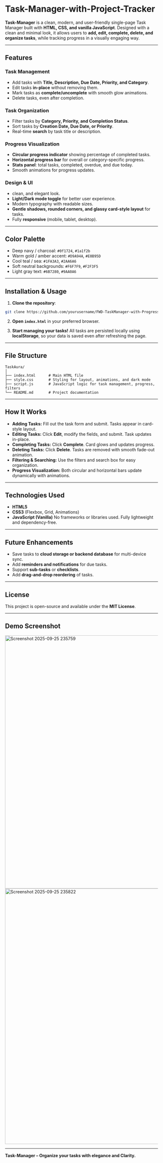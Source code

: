 # Task-Manager-with-Project-Tracker

**Task-Manager** is a clean, modern, and user-friendly single-page Task Manager built with **HTML, CSS, and vanilla JavaScript**. Designed with a clean and minimal look, it allows users to **add, edit, complete, delete, and organize tasks**, while tracking progress in a visually engaging way.

---

## Features

### Task Management

* Add tasks with **Title, Description, Due Date, Priority, and Category**.
* Edit tasks **in-place** without removing them.
* Mark tasks as **complete/uncomplete** with smooth glow animations.
* Delete tasks, even after completion.

### Task Organization

* Filter tasks by **Category, Priority, and Completion Status**.
* Sort tasks by **Creation Date, Due Date, or Priority**.
* Real-time **search** by task title or description.

### Progress Visualization

* **Circular progress indicator** showing percentage of completed tasks.
* **Horizontal progress bar** for overall or category-specific progress.
* **Stats panel**: total tasks, completed, overdue, and due today.
* Smooth animations for progress updates.

### Design & UI

* clean, and elegant look.
* **Light/Dark mode toggle** for better user experience.
* Modern typography with readable sizes.
* **Gentle shadows, rounded corners, and glassy card-style layout** for tasks.
* Fully **responsive** (mobile, tablet, desktop).

---

## Color Palette

* Deep navy / charcoal: `#0f1724`, `#1a1f2b`
* Warm gold / amber accent: `#D9A94A`, `#E0B95D`
* Cool teal / sea: `#1FA3A3`, `#2AA6A6`
* Soft neutral backgrounds: `#F6F7F9`, `#F2F3F5`
* Light gray text: `#6B7280`, `#9AA0A6`

---

## Installation & Usage

1. **Clone the repository**:

```bash
git clone https://github.com/yourusername/FWD-TaskManager-with-ProgressTracker.git
```

2. **Open `index.html`** in your preferred browser.

3. **Start managing your tasks!**
   All tasks are persisted locally using **localStorage**, so your data is saved even after refreshing the page.

---

## File Structure

```
TaskAura/
│
├── index.html      # Main HTML file
├── style.css       # Styling for layout, animations, and dark mode
├── script.js       # JavaScript logic for task management, progress, filters
└── README.md       # Project documentation
```

---

## How It Works

* **Adding Tasks:** Fill out the task form and submit. Tasks appear in card-style layout.
* **Editing Tasks:** Click **Edit**, modify the fields, and submit. Task updates in-place.
* **Completing Tasks:** Click **Complete**. Card glows and updates progress.
* **Deleting Tasks:** Click **Delete**. Tasks are removed with smooth fade-out animation.
* **Filtering & Searching:** Use the filters and search box for easy organization.
* **Progress Visualization:** Both circular and horizontal bars update dynamically with animations.

---

## Technologies Used

* **HTML5**
* **CSS3** (Flexbox, Grid, Animations)
* **JavaScript (Vanilla)**
  No frameworks or libraries used. Fully lightweight and dependency-free.

---

## Future Enhancements

* Save tasks to **cloud storage or backend database** for multi-device sync.
* Add **reminders and notifications** for due tasks.
* Support **sub-tasks** or **checklists**.
* Add **drag-and-drop reordering** of tasks.

---

## License

This project is open-source and available under the **MIT License**.

---

## Demo Screenshot

<img width="1490" height="832" alt="Screenshot 2025-09-25 235759" src="https://github.com/user-attachments/assets/5a032858-03c8-4f18-9c38-48681beefa9e" />
<img width="1528" height="840" alt="Screenshot 2025-09-25 235822" src="https://github.com/user-attachments/assets/41f27bc4-c7c6-41df-878e-4c6ed05b1d9e" />

---

**Task-Manager – Organize your tasks with elegance and Clarity.**

